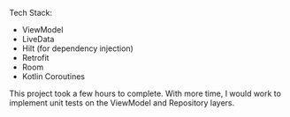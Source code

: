 Tech Stack:
- ViewModel
- LiveData
- Hilt (for dependency injection)
- Retrofit
- Room
- Kotlin Coroutines

This project took a few hours to complete. With more time, I would work to implement 
unit tests on the ViewModel and Repository layers.